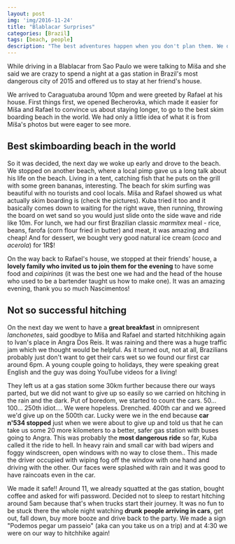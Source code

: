 ```yaml
---
layout: post
img: 'img/2016-11-24'
title: "Blablacar Surprises"
categories: [Brazil]
tags: [beach, people]
description: "The best adventures happen when you don't plan them. We didn't plan on spending any time in Caraguatuba, but we met a Slovakian surf girl Míša, went to the beach, met new people, tried skim surfing.. Good vibes, good times!"
---
```


While driving in a Blablacar from Sao Paulo we were talking to Míša and she said we are crazy to spend a night at a gas station in Brazil's most dangerous city of 2015 and offered us to stay at her friend's house.

We arrived to Caraguatuba around 10pm and were greeted by Rafael at his house. First things first, we opened Becherovka, which made it easier for Míša and Rafael to convince us about staying longer, to go to the best skim boarding beach in the world. We had only a little idea of what it is from Míša's photos but were eager to see more. 

## Best skimboarding beach in the world

So it was decided, the next day we woke up early and drove to the beach. We stopped on another beach, where a local pimp gave us a long talk about his life on the beach. Living in a tent, catching fish that he puts on the grill with some green bananas, interesting. The beach for skim surfing was beautiful with no tourists and cool locals. Míša and Rafael showed us what actually skim boarding is (check the pictures). Kuba tried it too and it basically comes down to waiting for the right wave, then running, throwing the board on wet sand so you would just slide onto the side wave and ride like 10m. For lunch, we had our first Brazilian classic *marmitex* meal - rice, beans, farofa (corn flour fried in butter) and meat, it was amazing and cheap! And for dessert, we bought very good natural ice cream (*coco* and *acerola*) for 1R$!

On the way back to Rafael's house, we stopped at their friends' house, a **lovely family who invited us to join them for the evening** to have some food and *caipirinas* (it was the best one we had and the head of the house who used to be a bartender taught us how to make one). It was an amazing evening, thank you so much Nascimentos! 

## Not so successful hitching

On the next day we went to have a **great breakfast** in omnipresent *lanchonetes*, said goodbye to Míša and Rafael and started hitchhiking again to Ivan's place in Angra Dos Reis. It was raining and there was a huge traffic jam which we thought would be helpful. As it turned out, not at all, Brazilians probably just don't want to get their cars wet so we found our first car around 6pm. A young couple going to holidays, they were speaking great English and the guy was doing YouTube videos for a living! 

They left us at a gas station some 30km further because there our ways parted, but we did not want to give up so easily so we carried on hitching in the rain and the dark. Put of boredom, we started to count the cars. 50... 100... 250th idiot.… We were hopeless. Drenched.  400th car and we agreed we'd give up on the 500th car. Lucky were we in the end because **car n'534 stopped** just when we were about to give up and told us that he can take us some 20 more kilometers to a better, safer gas station with buses going to Angra. This was probably the **most dangerous ride** so far, Kuba called it the ride to hell. In heavy rain and small car with bad wipers and foggy windscreen, open windows with no way to close them.. This made the driver occupied with wiping fog off the window with one hand and driving with the other. Our faces were splashed with rain and it was good to have raincoats even in the car. 

We made it safe!! Around 11, we already squatted at the gas station, bought coffee and asked for wifi password. Decided not to sleep to restart hitching around 5am because that's when trucks start their journey. It was no fun to be stuck there the whole night watching **drunk people arriving in cars**, get out, fall down, buy more booze and drive back to the party. We made a sign "Podemos pegar um passeio" (aka can you take us on a trip) and at 4:30 we were on our way to hitchhike again!
